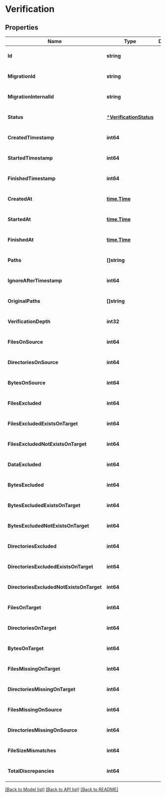 # Verification

## Properties
Name | Type | Description | Notes
------------ | ------------- | ------------- | -------------
**Id** | **string** |  | [optional] [default to null]
**MigrationId** | **string** |  | [optional] [default to null]
**MigrationInternalId** | **string** |  | [optional] [default to null]
**Status** | [***VerificationStatus**](VerificationStatus.md) |  | [optional] [default to null]
**CreatedTimestamp** | **int64** |  | [optional] [default to null]
**StartedTimestamp** | **int64** |  | [optional] [default to null]
**FinishedTimestamp** | **int64** |  | [optional] [default to null]
**CreatedAt** | [**time.Time**](time.Time.md) |  | [optional] [default to null]
**StartedAt** | [**time.Time**](time.Time.md) |  | [optional] [default to null]
**FinishedAt** | [**time.Time**](time.Time.md) |  | [optional] [default to null]
**Paths** | **[]string** |  | [optional] [default to null]
**IgnoreAfterTimestamp** | **int64** |  | [optional] [default to null]
**OriginalPaths** | **[]string** |  | [optional] [default to null]
**VerificationDepth** | **int32** |  | [optional] [default to null]
**FilesOnSource** | **int64** |  | [optional] [default to null]
**DirectoriesOnSource** | **int64** |  | [optional] [default to null]
**BytesOnSource** | **int64** |  | [optional] [default to null]
**FilesExcluded** | **int64** |  | [optional] [default to null]
**FilesExcludedExistsOnTarget** | **int64** |  | [optional] [default to null]
**FilesExcludedNotExistsOnTarget** | **int64** |  | [optional] [default to null]
**DataExcluded** | **int64** |  | [optional] [default to null]
**BytesExcluded** | **int64** |  | [optional] [default to null]
**BytesExcludedExistsOnTarget** | **int64** |  | [optional] [default to null]
**BytesExcludedNotExistsOnTarget** | **int64** |  | [optional] [default to null]
**DirectoriesExcluded** | **int64** |  | [optional] [default to null]
**DirectoriesExcludedExistsOnTarget** | **int64** |  | [optional] [default to null]
**DirectoriesExcludedNotExistsOnTarget** | **int64** |  | [optional] [default to null]
**FilesOnTarget** | **int64** |  | [optional] [default to null]
**DirectoriesOnTarget** | **int64** |  | [optional] [default to null]
**BytesOnTarget** | **int64** |  | [optional] [default to null]
**FilesMissingOnTarget** | **int64** |  | [optional] [default to null]
**DirectoriesMissingOnTarget** | **int64** |  | [optional] [default to null]
**FilesMissingOnSource** | **int64** |  | [optional] [default to null]
**DirectoriesMissingOnSource** | **int64** |  | [optional] [default to null]
**FileSizeMismatches** | **int64** |  | [optional] [default to null]
**TotalDiscrepancies** | **int64** |  | [optional] [default to null]

[[Back to Model list]](../README.md#documentation-for-models) [[Back to API list]](../README.md#documentation-for-api-endpoints) [[Back to README]](../README.md)

